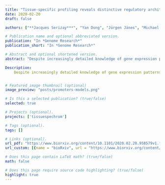 ```yaml
---
title: "Tissue-specific profiling reveals distinctive regulatory architectures for ubiquitous, germline and somatic genes"
date: 2020-02-20
draft: false

authors: ["**Jacques Serizay***", "Yan Dong", "Jürgen Jänes", "Michael Chesney", "Chiara Cerrato", "Julie Ahringer"]

# Publication name and optional abbreviated version.
publication: "In *Genome Research*"
publication_short: "In *Genome Research*"

# Abstract and optional shortened version.
abstract: "Despite increasingly detailed knowledge of gene expression patterns, the regulatory architectures that drive them are not well understood. To address this, we compared transcriptional and regulatory element activities across five adult tissues of C. elegans, covering ∼90% of cells, and defined regulatory grammars associated with ubiquitous, germline and somatic tissue-specific gene expression patterns. We find architectural features that distinguish two major promoter types. Germline-specific and ubiquitously-active promoters have well positioned +1 and −1 nucleosomes associated with a periodic 10-bp WW signal. Somatic tissue-specific promoters lack these features, have wider nucleosome depleted regions, and are more enriched for core promoter elements, which surprisingly differ between tissues. A 10-bp periodic WW signal is also associated with +1 nucleosomes of ubiquitous promoters in fly and zebrafish but is not detected in mouse and human. Our results demonstrate fundamental differences in regulatory architectures of germline-active and somatic tissue-specific genes and provide a key resource for future studies."

Description:
    Despite increasingly detailed knowledge of gene expression patterns, the regulatory architectures that drive them are not well understood. To address this, we compared transcriptional and regulatory element activities across five adult tissues of C. elegans, covering ∼90% of cells, and defined regulatory grammars associated with ubiquitous, germline and somatic tissue-specific gene expression patterns. We find architectural features...


# Featured image thumbnail (optional)
image_preview: "posts/promoters-models.png"

# Is this a selected publication? (true/false)
selected: true

# Projects (optional).
projects: ['tissuespechrom']

# Tags (optional).
tags: []

# Links (optional).
url_pdf: "https://www.biorxiv.org/content/10.1101/2020.02.20.958579v1.full.pdf+html"
url_custom: [{name = "bioRxiv", url = "https://www.biorxiv.org/content/10.1101/2020.02.20.958579v1.full.pdf+html"}]

# Does this page contain LaTeX math? (true/false)
math: false

# Does this page require source code highlighting? (true/false)
highlight: true
---
```

